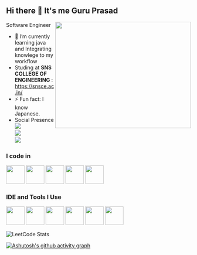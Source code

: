 ## Hi there 👋 It's me Guru Prasad

Software Engineer 
<img align="right" width="370" height="290" src="https://i.pinimg.com/originals/47/f0/34/47f0342cec72b800463bf003eac1257e.gif">
- 🌱 I’m currently learning java and Integrating knowlege to my workflow
- Studing at **SNS COLLEGE OF ENGINEERING** : https://snsce.ac.in/
- ⚡ Fun fact: I know Japanese.
- Social Presence
<br /> [<img src="https://img.shields.io/badge/Twitter-1DA1F2?style=for-the-badge&logo=twitter&logoColor=white" />](https://twitter.com/JBettlin?t=qQrxFXt-AKtbEkdfVa77iA&s=09) <br /> [<img src="https://img.shields.io/badge/LinkedIn-0077B5?style=for-the-badge&logo=linkedin&logoColor=white" />](https://www.linkedin.com/in/jude-bettlin-a-) <br/> [<img src="https://img.shields.io/badge/instagram-d62976?style=for-the-badge&logo=instagram&logoColor=white" />]([https://www.instagram.com/invites/contact/?utm_source=ig_contact_invite&utm_medium=copy_link&utm_content=bgvuh2t](https://www.instagram.com/.gurux.?igsh=MTI0OXBtNDJ6Z29jdQ==))

### I code in
<img height="50" width="50" src="https://img.icons8.com/color/48/000000/python.png" /> <img height="50" width="50" src="https://img.icons8.com/color/48/000000/c-programming.png" /> <img height="50" width="50" src="https://img.icons8.com/color/48/000000/java-coffee-cup-logo.png" /> <img height="50" width="50" src="https://img.icons8.com/color/48/000000/mysql-logo.png"/> <img height="50" width="50" src="https://img.icons8.com/color/48/000000/mongodb.png"/>

### IDE and Tools I Use
<img height="50" width="50" src="https://img.icons8.com/color/48/000000/visual-studio-code-2019.png"/> <img height="50" width="50" src="https://img.icons8.com/color/48/000000/pycharm.png"/> <img height="50" width="50" src="https://img.icons8.com/color/50/000000/git.png"/> <img height="50" width="50" src="https://img.icons8.com/dusk/64/000000/anaconda.png"/> <img height="50" src="https://img.icons8.com/officel/480/null/java-eclipse.png"/> <img height="50" src="https://img.icons8.com/color/480/null/notion--v1.png" />

![LeetCode Stats](https://leetcard.jacoblin.cool/guruprasad63816?theme=dark&font=Newsreader&ext=heatmap)

[![Ashutosh's github activity graph](https://github-readme-activity-graph.vercel.app/graph?username=JUDE-BETTLIN-A&bg_color=171617&color=fafafa&line=13ec49&point=fbefef&area=true&hide_border=true)](https://github.com/ashutosh00710/github-readme-activity-graph)
